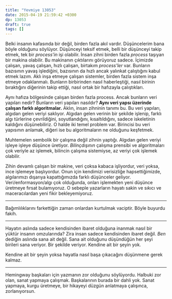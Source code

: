 ```yaml
---
title: "Yevmiye 13053"
date: 2015-04-19 21:59:42 +0300
dp: 13053
draft: true
tags: []
---
```



Belki insanın kafasında bir değil, birden fazla akıl
vardır. Düşüncelerim bana böyle olduğunu söylüyor. Düşünceyi teksif
etmek, belli bir düşünceyi takip etmek, tek bir *process'in* işi
olabilir. İnsan zihni birden fazla *process* taşıyan bir makina
olabilir. Bu makinanın çıktılarını görüyoruz sadece. İçimizde çalışan,
yavaş çalışan, hızlı çalışan, birtakım *process'ler* var. Bunların
bazısının yavaş işlediğini, bazısının da hızlı ancak yalınkat
çalıştığını kabul etmek lazım. Aklı inşa etmeye çalışan sistemler,
birden fazla sistem inşa etmeye odaklanmalı. Bunların birbirinden
nasıl haberleştiği, nasıl birinin bıraktığını diğerinin takip ettiği,
nasıl ortak bir hafızayla çalıştıkları. 

Aynı hafıza bölgesinde çalışan birden fazla process. Ancak bunların
veri yapıları nedir?  Bunların veri yapıları nasıldır? **Aynı veri
yapsı üzerinde çalışan farklı algoritmalar.** Aklın, insan zihninin
tanımı bu. Bu veri yapıları, algıdan gelen veriyi saklıyor. Algıdan
gelen verinin bir şekilde işlenip, farklı algı türlerine çevrildiğini,
soyutlandığını, kısaltıldığını, sadece iskeletinin kaldığını
düşünebiliriz. O halde iki temel problem var. Birincisi bu veri
yapısının anlamak, diğeri ise bu algoritmaların ne olduğunu
keşfetmek. 

Muhtemelen sembolik bir çalışma değil zihnin yaptığı. Algıdan gelen
veriyi işleye işleye düşünce üretiyor. *Bilinçdışının* çalışma
prensibi ve algoritmaları çok veriyle az işlemek, bilincin çalışma
sistemiyse, az veriyi çok işlemek olabilir. 

Zihin devamlı çalışan bir makine, veri çoksa kabaca işliyordur, veri
yoksa, ince işlemeye başlıyordur. Onun için kendimizi verisizliğe
hapsettiğimizde, algılarımızı dışarıya kapattığımızda farklı
düşünceler geliyor. Veri/enformasyon/algı çok olduğunda, onları
işlemekten yeni düşünce üretmeye fırsat bulamıyoruz. O sebeple
yazarların hayatı sakin ve sıkıcı ve maceracılardan yeni fikir
bekleyemiyoruz. 

------

Bağımlılıklarını farkettiğin zaman onlardan kurtulmak vaciptir. Böyle
buyurdu fakih.

------

Hayatın aslında sadece kendisinden ibaret olduğuna inanmak nasıl bir
yüktür insanın omzularında? Zira insan sadece kendisinden ibaret
değil. *Ben* dediğin aslında sana ait değil. Sana ait olduğunu
düşündüğün her şeyi birileri sana veriyor. Bir şekilde
veriyor. Kendine ait bir şeyin yok.

Kendine ait bir şeyin yoksa hayatla nasıl başa çıkacağını düşünmene
gerek kalmaz.

------

Hemingway başkaları için yazmanın zor olduğunu söylüyordu. Halbuki zor
olan, sanat yapmaya çalışmak. Başkalarının burada bir dahli yok. Sanat
yapmaya, kurgu üretmeye, bir hikayeyi düzgün anlatmaya çalışınca,
zorlanıyorsun.


